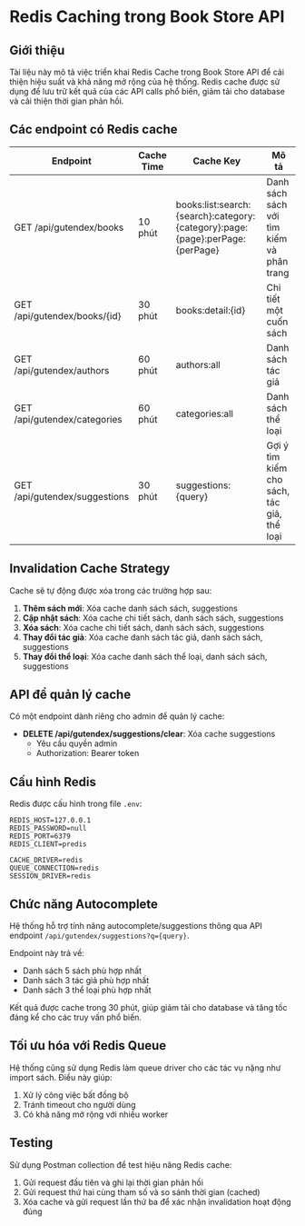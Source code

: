 # Redis Caching trong Book Store API

## Giới thiệu

Tài liệu này mô tả việc triển khai Redis Cache trong Book Store API để cải thiện hiệu suất và khả năng mở rộng của hệ thống. Redis cache được sử dụng để lưu trữ kết quả của các API calls phổ biến, giảm tải cho database và cải thiện thời gian phản hồi.

## Các endpoint có Redis cache

| Endpoint | Cache Time | Cache Key | Mô tả |
|----------|------------|-----------|-------|
| GET /api/gutendex/books | 10 phút | books:list:search:{search}:category:{category}:page:{page}:perPage:{perPage} | Danh sách sách với tìm kiếm và phân trang |
| GET /api/gutendex/books/{id} | 30 phút | books:detail:{id} | Chi tiết một cuốn sách |
| GET /api/gutendex/authors | 60 phút | authors:all | Danh sách tác giả |
| GET /api/gutendex/categories | 60 phút | categories:all | Danh sách thể loại |
| GET /api/gutendex/suggestions | 30 phút | suggestions:{query} | Gợi ý tìm kiếm cho sách, tác giả, thể loại |

## Invalidation Cache Strategy

Cache sẽ tự động được xóa trong các trường hợp sau:

1. **Thêm sách mới**: Xóa cache danh sách sách, suggestions
2. **Cập nhật sách**: Xóa cache chi tiết sách, danh sách sách, suggestions
3. **Xóa sách**: Xóa cache chi tiết sách, danh sách sách, suggestions
4. **Thay đổi tác giả**: Xóa cache danh sách tác giả, danh sách sách, suggestions
5. **Thay đổi thể loại**: Xóa cache danh sách thể loại, danh sách sách, suggestions

## API để quản lý cache

Có một endpoint dành riêng cho admin để quản lý cache:

- **DELETE /api/gutendex/suggestions/clear**: Xóa cache suggestions
  - Yêu cầu quyền admin
  - Authorization: Bearer token

## Cấu hình Redis

Redis được cấu hình trong file `.env`:

```
REDIS_HOST=127.0.0.1
REDIS_PASSWORD=null
REDIS_PORT=6379
REDIS_CLIENT=predis

CACHE_DRIVER=redis
QUEUE_CONNECTION=redis
SESSION_DRIVER=redis
```

## Chức năng Autocomplete

Hệ thống hỗ trợ tính năng autocomplete/suggestions thông qua API endpoint `/api/gutendex/suggestions?q={query}`.

Endpoint này trả về:
- Danh sách 5 sách phù hợp nhất
- Danh sách 3 tác giả phù hợp nhất
- Danh sách 3 thể loại phù hợp nhất

Kết quả được cache trong 30 phút, giúp giảm tải cho database và tăng tốc đáng kể cho các truy vấn phổ biến.

## Tối ưu hóa với Redis Queue

Hệ thống cũng sử dụng Redis làm queue driver cho các tác vụ nặng như import sách. Điều này giúp:
1. Xử lý công việc bất đồng bộ
2. Tránh timeout cho người dùng
3. Có khả năng mở rộng với nhiều worker

## Testing

Sử dụng Postman collection để test hiệu năng Redis cache:
1. Gửi request đầu tiên và ghi lại thời gian phản hồi
2. Gửi request thứ hai cùng tham số và so sánh thời gian (cached)
3. Xóa cache và gửi request lần thứ ba để xác nhận invalidation hoạt động đúng 
